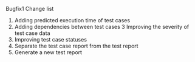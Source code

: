 
Bugfix1 Change list

1. Adding predicted execution time of test cases 
2. Adding dependencies between test cases 
3  Improving the severity of test case data 
4. Improving test case statuses 
5. Separate the test case report from the test report 
6. Generate a new test report 